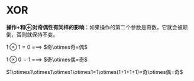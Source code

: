 # XOR

**操作+和⊕对奇偶性有同样的影响**：如果操作的第二个参数是奇数，它就会被颠倒，否则就保持不变。

$1\otimes1=0$   ===>   $奇\otimes奇=偶$

$1\otimes0=1$   ===>   $奇\otimes偶=奇$

$1\otimes1\otimes1\otimes1\otimes1=1\otimes(1+1+1+1)=奇\otimes偶=奇$   

